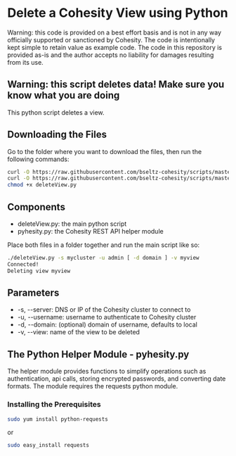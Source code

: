 # Delete a Cohesity View using Python

Warning: this code is provided on a best effort basis and is not in any way officially supported or sanctioned by Cohesity. The code is intentionally kept simple to retain value as example code. The code in this repository is provided as-is and the author accepts no liability for damages resulting from its use.

## Warning: this script deletes data! Make sure you know what you are doing

This python script deletes a view.

## Downloading the Files

Go to the folder where you want to download the files, then run the following commands:

```bash
curl -O https://raw.githubusercontent.com/bseltz-cohesity/scripts/master/python/deleteView/deleteView.py
curl -O https://raw.githubusercontent.com/bseltz-cohesity/scripts/master/python/deleteView/pyhesity.py
chmod +x deleteView.py
```

## Components

* deleteView.py: the main python script
* pyhesity.py: the Cohesity REST API helper module

Place both files in a folder together and run the main script like so:

```bash
./deleteView.py -s mycluster -u admin [ -d domain ] -v myview
Connected!
Deleting view myview
```

## Parameters

* -s, --server: DNS or IP of the Cohesity cluster to connect to
* -u, --username: username to authenticate to Cohesity cluster
* -d, --domain: (optional) domain of username, defaults to local
* -v, --view: name of the view to be deleted

## The Python Helper Module - pyhesity.py

The helper module provides functions to simplify operations such as authentication, api calls, storing encrypted passwords, and converting date formats. The module requires the requests python module.

### Installing the Prerequisites

```bash
sudo yum install python-requests
```

or

```bash
sudo easy_install requests
```
